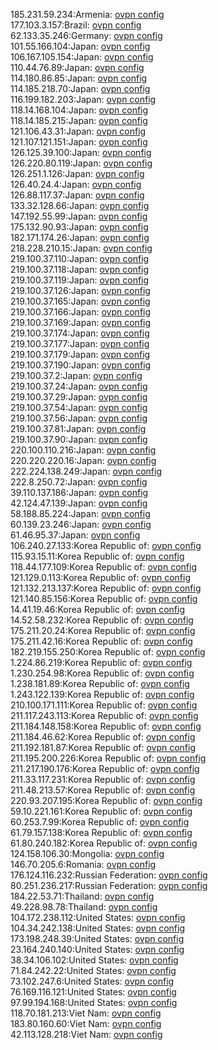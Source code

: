 185.231.59.234:Armenia: [ovpn config](vpn/185_231_59_234.ovpn)  
177.103.3.157:Brazil: [ovpn config](vpn/177_103_3_157.ovpn)  
62.133.35.246:Germany: [ovpn config](vpn/62_133_35_246.ovpn)  
101.55.166.104:Japan: [ovpn config](vpn/101_55_166_104.ovpn)  
106.167.105.154:Japan: [ovpn config](vpn/106_167_105_154.ovpn)  
110.44.76.89:Japan: [ovpn config](vpn/110_44_76_89.ovpn)  
114.180.86.85:Japan: [ovpn config](vpn/114_180_86_85.ovpn)  
114.185.218.70:Japan: [ovpn config](vpn/114_185_218_70.ovpn)  
116.199.182.203:Japan: [ovpn config](vpn/116_199_182_203.ovpn)  
118.14.168.104:Japan: [ovpn config](vpn/118_14_168_104.ovpn)  
118.14.185.215:Japan: [ovpn config](vpn/118_14_185_215.ovpn)  
121.106.43.31:Japan: [ovpn config](vpn/121_106_43_31.ovpn)  
121.107.121.151:Japan: [ovpn config](vpn/121_107_121_151.ovpn)  
126.125.39.100:Japan: [ovpn config](vpn/126_125_39_100.ovpn)  
126.220.80.119:Japan: [ovpn config](vpn/126_220_80_119.ovpn)  
126.251.1.126:Japan: [ovpn config](vpn/126_251_1_126.ovpn)  
126.40.24.4:Japan: [ovpn config](vpn/126_40_24_4.ovpn)  
126.88.117.37:Japan: [ovpn config](vpn/126_88_117_37.ovpn)  
133.32.128.66:Japan: [ovpn config](vpn/133_32_128_66.ovpn)  
147.192.55.99:Japan: [ovpn config](vpn/147_192_55_99.ovpn)  
175.132.90.93:Japan: [ovpn config](vpn/175_132_90_93.ovpn)  
182.171.174.26:Japan: [ovpn config](vpn/182_171_174_26.ovpn)  
218.228.210.15:Japan: [ovpn config](vpn/218_228_210_15.ovpn)  
219.100.37.110:Japan: [ovpn config](vpn/219_100_37_110.ovpn)  
219.100.37.118:Japan: [ovpn config](vpn/219_100_37_118.ovpn)  
219.100.37.119:Japan: [ovpn config](vpn/219_100_37_119.ovpn)  
219.100.37.126:Japan: [ovpn config](vpn/219_100_37_126.ovpn)  
219.100.37.165:Japan: [ovpn config](vpn/219_100_37_165.ovpn)  
219.100.37.166:Japan: [ovpn config](vpn/219_100_37_166.ovpn)  
219.100.37.169:Japan: [ovpn config](vpn/219_100_37_169.ovpn)  
219.100.37.174:Japan: [ovpn config](vpn/219_100_37_174.ovpn)  
219.100.37.177:Japan: [ovpn config](vpn/219_100_37_177.ovpn)  
219.100.37.179:Japan: [ovpn config](vpn/219_100_37_179.ovpn)  
219.100.37.190:Japan: [ovpn config](vpn/219_100_37_190.ovpn)  
219.100.37.2:Japan: [ovpn config](vpn/219_100_37_2.ovpn)  
219.100.37.24:Japan: [ovpn config](vpn/219_100_37_24.ovpn)  
219.100.37.29:Japan: [ovpn config](vpn/219_100_37_29.ovpn)  
219.100.37.54:Japan: [ovpn config](vpn/219_100_37_54.ovpn)  
219.100.37.56:Japan: [ovpn config](vpn/219_100_37_56.ovpn)  
219.100.37.81:Japan: [ovpn config](vpn/219_100_37_81.ovpn)  
219.100.37.90:Japan: [ovpn config](vpn/219_100_37_90.ovpn)  
220.100.110.216:Japan: [ovpn config](vpn/220_100_110_216.ovpn)  
220.220.220.16:Japan: [ovpn config](vpn/220_220_220_16.ovpn)  
222.224.138.249:Japan: [ovpn config](vpn/222_224_138_249.ovpn)  
222.8.250.72:Japan: [ovpn config](vpn/222_8_250_72.ovpn)  
39.110.137.186:Japan: [ovpn config](vpn/39_110_137_186.ovpn)  
42.124.47.139:Japan: [ovpn config](vpn/42_124_47_139.ovpn)  
58.188.85.224:Japan: [ovpn config](vpn/58_188_85_224.ovpn)  
60.139.23.246:Japan: [ovpn config](vpn/60_139_23_246.ovpn)  
61.46.95.37:Japan: [ovpn config](vpn/61_46_95_37.ovpn)  
106.240.27.133:Korea Republic of: [ovpn config](vpn/106_240_27_133.ovpn)  
115.93.15.11:Korea Republic of: [ovpn config](vpn/115_93_15_11.ovpn)  
118.44.177.109:Korea Republic of: [ovpn config](vpn/118_44_177_109.ovpn)  
121.129.0.113:Korea Republic of: [ovpn config](vpn/121_129_0_113.ovpn)  
121.132.213.137:Korea Republic of: [ovpn config](vpn/121_132_213_137.ovpn)  
121.140.85.156:Korea Republic of: [ovpn config](vpn/121_140_85_156.ovpn)  
14.41.19.46:Korea Republic of: [ovpn config](vpn/14_41_19_46.ovpn)  
14.52.58.232:Korea Republic of: [ovpn config](vpn/14_52_58_232.ovpn)  
175.211.20.24:Korea Republic of: [ovpn config](vpn/175_211_20_24.ovpn)  
175.211.42.16:Korea Republic of: [ovpn config](vpn/175_211_42_16.ovpn)  
182.219.155.250:Korea Republic of: [ovpn config](vpn/182_219_155_250.ovpn)  
1.224.86.219:Korea Republic of: [ovpn config](vpn/1_224_86_219.ovpn)  
1.230.254.98:Korea Republic of: [ovpn config](vpn/1_230_254_98.ovpn)  
1.238.181.89:Korea Republic of: [ovpn config](vpn/1_238_181_89.ovpn)  
1.243.122.139:Korea Republic of: [ovpn config](vpn/1_243_122_139.ovpn)  
210.100.171.111:Korea Republic of: [ovpn config](vpn/210_100_171_111.ovpn)  
211.117.243.113:Korea Republic of: [ovpn config](vpn/211_117_243_113.ovpn)  
211.184.148.158:Korea Republic of: [ovpn config](vpn/211_184_148_158.ovpn)  
211.184.46.62:Korea Republic of: [ovpn config](vpn/211_184_46_62.ovpn)  
211.192.181.87:Korea Republic of: [ovpn config](vpn/211_192_181_87.ovpn)  
211.195.200.226:Korea Republic of: [ovpn config](vpn/211_195_200_226.ovpn)  
211.217.190.176:Korea Republic of: [ovpn config](vpn/211_217_190_176.ovpn)  
211.33.117.231:Korea Republic of: [ovpn config](vpn/211_33_117_231.ovpn)  
211.48.213.57:Korea Republic of: [ovpn config](vpn/211_48_213_57.ovpn)  
220.93.207.195:Korea Republic of: [ovpn config](vpn/220_93_207_195.ovpn)  
59.10.221.161:Korea Republic of: [ovpn config](vpn/59_10_221_161.ovpn)  
60.253.7.99:Korea Republic of: [ovpn config](vpn/60_253_7_99.ovpn)  
61.79.157.138:Korea Republic of: [ovpn config](vpn/61_79_157_138.ovpn)  
61.80.240.182:Korea Republic of: [ovpn config](vpn/61_80_240_182.ovpn)  
124.158.106.30:Mongolia: [ovpn config](vpn/124_158_106_30.ovpn)  
146.70.205.6:Romania: [ovpn config](vpn/146_70_205_6.ovpn)  
176.124.116.232:Russian Federation: [ovpn config](vpn/176_124_116_232.ovpn)  
80.251.236.217:Russian Federation: [ovpn config](vpn/80_251_236_217.ovpn)  
184.22.53.71:Thailand: [ovpn config](vpn/184_22_53_71.ovpn)  
49.228.98.78:Thailand: [ovpn config](vpn/49_228_98_78.ovpn)  
104.172.238.112:United States: [ovpn config](vpn/104_172_238_112.ovpn)  
104.34.242.138:United States: [ovpn config](vpn/104_34_242_138.ovpn)  
173.198.248.39:United States: [ovpn config](vpn/173_198_248_39.ovpn)  
23.164.240.140:United States: [ovpn config](vpn/23_164_240_140.ovpn)  
38.34.106.102:United States: [ovpn config](vpn/38_34_106_102.ovpn)  
71.84.242.22:United States: [ovpn config](vpn/71_84_242_22.ovpn)  
73.102.247.6:United States: [ovpn config](vpn/73_102_247_6.ovpn)  
76.169.116.121:United States: [ovpn config](vpn/76_169_116_121.ovpn)  
97.99.194.168:United States: [ovpn config](vpn/97_99_194_168.ovpn)  
118.70.181.213:Viet Nam: [ovpn config](vpn/118_70_181_213.ovpn)  
183.80.160.60:Viet Nam: [ovpn config](vpn/183_80_160_60.ovpn)  
42.113.128.218:Viet Nam: [ovpn config](vpn/42_113_128_218.ovpn)  
